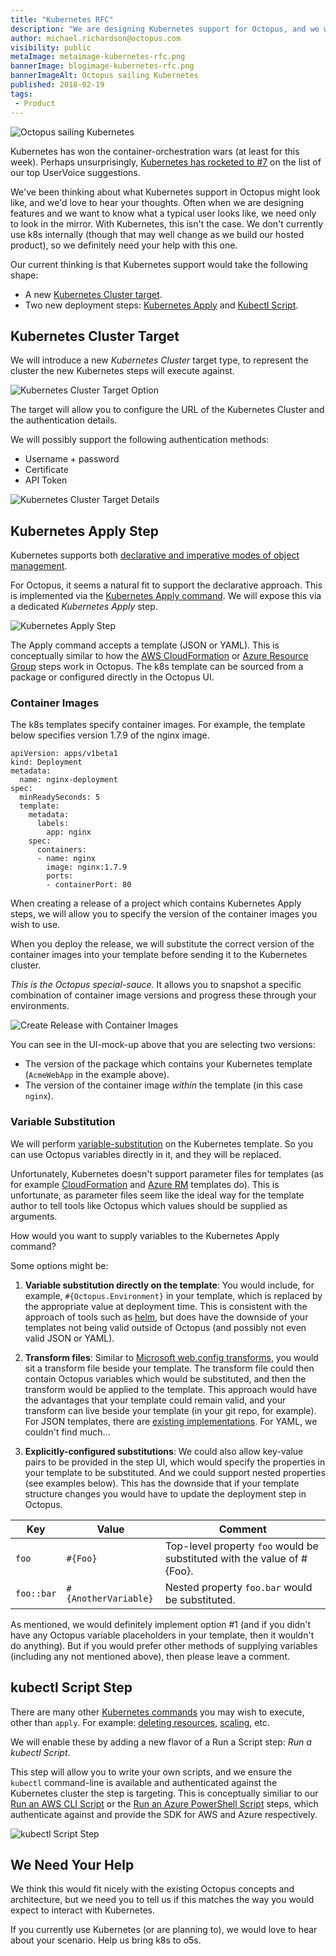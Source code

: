 ```yaml
---
title: "Kubernetes RFC"
description: "We are designing Kubernetes support for Octopus, and we would love your input."
author: michael.richardson@octopus.com
visibility: public
metaImage: metaimage-kubernetes-rfc.png
bannerImage: blogimage-kubernetes-rfc.png
bannerImageAlt: Octopus sailing Kubernetes
published: 2018-02-19
tags:
 - Product
---
```


![Octopus sailing Kubernetes](blogimage-kubernetes-rfc.png)

Kubernetes has won the container-orchestration wars (at least for this week). Perhaps unsurprisingly, [Kubernetes has rocketed to #7](https://octopusdeploy.uservoice.com/forums/170787-general/suggestions/17930755-support-for-kubernetes) on the list of our top UserVoice suggestions.  

We've been thinking about what Kubernetes support in Octopus might look like, and we'd love to hear your thoughts.  Often when we are designing features and we want to know what a typical user looks like, we need only to look in the mirror. With Kubernetes, this isn't the case.  We don't currently use k8s internally (though that may well change as we build our hosted product), so we definitely need your help with this one. 

Our current thinking is that Kubernetes support would take the following shape:
- A new [Kubernetes Cluster target](#Kubernetes-Cluster-Target).
- Two new deployment steps: [Kubernetes Apply](#Kubernetes-Apply-Step) and [Kubectl Script](#kubectl-Script-Step).

## Kubernetes Cluster Target

We will introduce a new _Kubernetes Cluster_ target type, to represent the cluster the new Kubernetes steps will execute against. 

![Kubernetes Cluster Target Option](kubernetes-cluster-target-option.png "width=500")

The target will allow you to configure the URL of the Kubernetes Cluster and the authentication details.

We will possibly support the following authentication methods:

- Username + password
- Certificate
- API Token

![Kubernetes Cluster Target Details](kubernetes-cluster-target.png "width=500")

## Kubernetes Apply Step

Kubernetes supports both [declarative and imperative modes of object management](https://kubernetes.io/docs/concepts/overview/object-management-kubectl/overview/#management-techniques). 

For Octopus, it seems a natural fit to support the declarative approach.  This is implemented via the [Kubernetes Apply command](https://kubernetes.io/docs/reference/generated/kubectl/kubectl-commands#apply). We will expose this via a dedicated _Kubernetes Apply_ step.

![Kubernetes Apply Step](kubernetes-apply-step.png "width=500")

The Apply command accepts a template (JSON or YAML). This is conceptually similar to how the [AWS CloudFormation](https://octopus.com/docs/deploying-applications/aws-deployments/cloudformation) or [Azure Resource Group](https://octopus.com/docs/deploying-applications/azure-deployments/resource-groups) steps work in Octopus. The k8s template can be sourced from a package or configured directly in the Octopus UI.     

### Container Images 

The k8s templates specify container images. For example, the template below specifies version 1.7.9 of the nginx image.   

```
apiVersion: apps/v1beta1
kind: Deployment
metadata:
  name: nginx-deployment
spec:
  minReadySeconds: 5
  template:
    metadata:
      labels:
        app: nginx
    spec:
      containers:
      - name: nginx
        image: nginx:1.7.9
        ports:
        - containerPort: 80
```

When creating a release of a project which contains Kubernetes Apply steps, we will allow you to specify the version of the container images you wish to use.

When you deploy the release, we will substitute the correct version of the container images into your template before sending it to the Kubernetes cluster.

_This is the Octopus special-sauce._  It allows you to snapshot a specific combination of container image versions and progress these through your environments.

![Create Release with Container Images](kubernetes-create-release.png "width=500")

You can see in the UI-mock-up above that you are selecting two versions:
- The version of the package which contains your Kubernetes template (`AcmeWebApp` in the example above).
- The version of the container image _within_ the template (in this case `nginx`).

### Variable Substitution

We will perform [variable-substitution](https://octopus.com/docs/deployment-process/variables/variable-substitution-syntax) on the Kubernetes template. So you can use Octopus variables directly in it, and they will be replaced. 

Unfortunately, Kubernetes doesn't support parameter files for templates (as for example [CloudFormation](https://docs.aws.amazon.com/AWSCloudFormation/latest/UserGuide/parameters-section-structure.html) and [Azure RM](https://docs.microsoft.com/en-us/azure/azure-resource-manager/resource-manager-templates-parameters) templates do). This is unfortunate, as parameter files seem like the ideal way for the template author to tell tools like Octopus which values should be supplied as arguments.  

How would you want to supply variables to the Kubernetes Apply command?  

Some options might be:

1) **Variable substitution directly on the template**: You would include, for example, `#{Octopus.Environment}` in your template, which is replaced by the appropriate value at deployment time.  This is consistent with the approach of tools such as [helm](https://helm.sh/), but does have the downside of your templates not being valid outside of Octopus (and possibly not even valid JSON or YAML).  

2) **Transform files**: Similar to [Microsoft web.config transforms](https://msdn.microsoft.com/library/dd465326.aspx), you would sit a transform file beside your template. The transform file could then contain Octopus variables which would be substituted, and then the transform would be applied to the template. This approach would have the advantages that your template could remain valid, and your transform can live beside your template (in your git repo, for example).  For JSON templates, there are [existing implementations](https://github.com/Microsoft/json-document-transforms/wiki).  For YAML, we couldn't find much...

3) **Explicitly-configured substitutions**: We could also allow key-value pairs to be provided in the step UI, which would specify the properties in your template to be substituted. And we could support nested properties (see examples below). This has the downside that if your template structure changes you would have to update the deployment step in Octopus. 

| Key        | Value               | Comment            |
|------------|---------------------|--------------------|
| `foo`        | `#{Foo}`              | Top-level property `foo` would be substituted with the value of #{Foo}.|
| `foo::bar`   | `#{AnotherVariable}`  | Nested property `foo.bar` would be substituted.|

As mentioned, we would definitely implement option #1 (and if you didn't have any Octopus variable placeholders in your template, then it wouldn't  do anything).  But if you would prefer other methods of supplying variables (including any not mentioned above), then please leave a comment. 

## kubectl Script Step

There are many other [Kubernetes commands](https://kubernetes.io/docs/reference/generated/kubectl/kubectl-commands) you may wish to execute, other than `apply`.  For example: [deleting resources](https://kubernetes.io/docs/reference/generated/kubectl/kubectl-commands#delete), [scaling](https://kubernetes.io/docs/reference/generated/kubectl/kubectl-commands#scale), etc.

We will enable these by adding a new flavor of a Run a Script step: _Run a kubectl Script_. 

This step will allow you to write your own scripts, and we ensure the `kubectl` command-line is available and authenticated against the Kubernetes cluster the step is targeting.  This is conceptually similiar to our [Run an AWS CLI Script](https://octopus.com/docs/deploying-applications/custom-scripts/aws-cli-scripts) or the  [Run an Azure PowerShell Script](https://octopus.com/docs/deploying-applications/azure-deployments/running-azure-powershell) steps, which authenticate against and provide the SDK for AWS and Azure respectively. 

![kubectl Script Step](kubectl-script-step.png "width=500")

## We Need Your Help

We think this would fit nicely with the existing Octopus concepts and architecture, but we need you to tell us if this matches the way you would expect to interact with Kubernetes. 

If you currently use Kubernetes (or are planning to), we would love to hear about your scenario.  Help us bring k8s to o5s. 